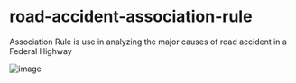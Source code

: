 # road-accident-association-rule
Association Rule is use in analyzing the major causes of road accident in a Federal Highway


![image](https://user-images.githubusercontent.com/52457807/150073140-3a18ea14-f2af-4b12-90d3-8aca597d6ead.png)
